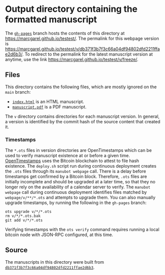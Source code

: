 # Output directory containing the formatted manuscript

The [`gh-pages`](https://github.com/marcgarel/testest/tree/gh-pages) branch hosts the contents of this directory at <https://marcgarel.github.io/testest/>.
The permalink for this webpage version is <https://marcgarel.github.io/testest/v/db371f3b7f3c66a04df94802dfd2211ffae2d6b3/>.
To redirect to the permalink for the latest manuscript version at anytime, use the link <https://marcgarel.github.io/testest/v/freeze/>.

## Files

This directory contains the following files, which are mostly ignored on the `main` branch:

+ [`index.html`](index.html) is an HTML manuscript.
+ [`manuscript.pdf`](manuscript.pdf) is a PDF manuscript.

The `v` directory contains directories for each manuscript version.
In general, a version is identified by the commit hash of the source content that created it.

### Timestamps

The `*.ots` files in version directories are OpenTimestamps which can be used to verify manuscript existence at or before a given time.
[OpenTimestamps](https://opentimestamps.org/) uses the Bitcoin blockchain to attest to file hash existence.
The `deploy.sh` script run during continuous deployment creates the `.ots` files through its `manubot webpage` call.
There is a delay before timestamps get confirmed by a Bitcoin block.
Therefore, `.ots` files are initially incomplete and should be upgraded at a later time, so that they no longer rely on the availability of a calendar server to verify.
The `manubot webpage` call during continuous deployment identifies files matched by `webpage/v/**/*.ots` and attempts to upgrade them.
You can also manually upgrade timestamps, by running the following in the `gh-pages` branch:

```shell
ots upgrade v/*/*.ots
rm v/*/*.ots.bak
git add v/*/*.ots
```

Verifying timestamps with the `ots verify` command requires running a local bitcoin node with JSON-RPC configured, at this time.

## Source

The manuscripts in this directory were built from
[`db371f3b7f3c66a04df94802dfd2211ffae2d6b3`](https://github.com/marcgarel/testest/commit/db371f3b7f3c66a04df94802dfd2211ffae2d6b3).
